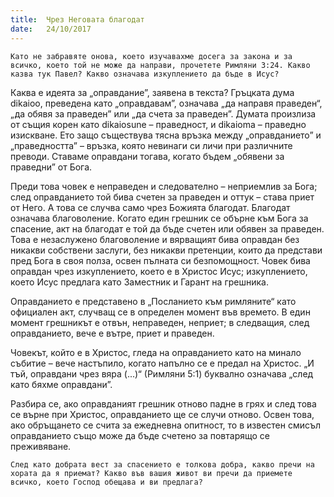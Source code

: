 ```yaml
---
title:  Чрез Неговата благодат
date:   24/10/2017
---
```


`Като не забравяте онова, което изучавахме досега за закона и за всичко, което той не може да направи, прочетете Римляни 3:24. Какво казва тук Павел? Какво означава изкуплението да бъде в Исус?`

Каква е идеята за „оправдание”, заявена в текста? Гръцката дума dikaioo, преведена като „оправдавам”, означава „да направя праведен“, „да обявя за праведен” или „да счета за праведен”. Думата произлиза от същия корен като dikaiosune – праведност, и dikaioma – праведно изискване. Ето защо съществува тясна връзка между „оправданието” и „праведността” – връзка, която невинаги си личи при различните преводи. Ставаме оправдани тогава, когато бъдем „обявени за праведни” от Бога.

Преди това човек е неправеден и следователно – неприемлив за Бога; след оправданието той бива счетен за праведен и оттук – става приет от Него. А това се случва само чрез Божията благодат. Благодат означава благоволение. Когато един грешник се обърне към Бога за спасение, акт на благодат е той да бъде счетен или обявен за праведен. Това е незаслужено благоволение и вярващият бива оправдан без никакви собствени заслуги, без никакви претенции, които да представи пред Бога в своя полза, освен пълната си безпомощност. Човек бива оправдан чрез изкуплението, което е в Христос Исус; изкуплението, което Исус предлага като Заместник и Гарант на грешника.

Оправданието е представено в „Посланието към римляните“ като официален акт, случващ се в определен момент във времето. В един момент грешникът е отвън, неправеден, неприет; в следващия, след оправданието, вече е вътре, приет и праведен.

Човекът, който е в Христос, гледа на оправданието като на минало събитие – вече настъпило, когато напълно се е предал на Христос. „И тъй, оправдани чрез вяра (...)“ (Римляни 5:1) буквално означава „след като бяхме оправдани”.

Разбира се, ако оправданият грешник отново падне в грях и след това се върне при Христос, оправданието ще се случи отново. Освен това, ако обръщането се счита за ежедневна опитност, то в известен смисъл оправданието също може да бъде счетено за повтарящо се преживяване.

`След като добрата вест за спасението е толкова добра, какво пречи на хората да я приемат? Какво във вашия живот ви пречи да приемете всичко, което Господ обещава и ви предлага?`